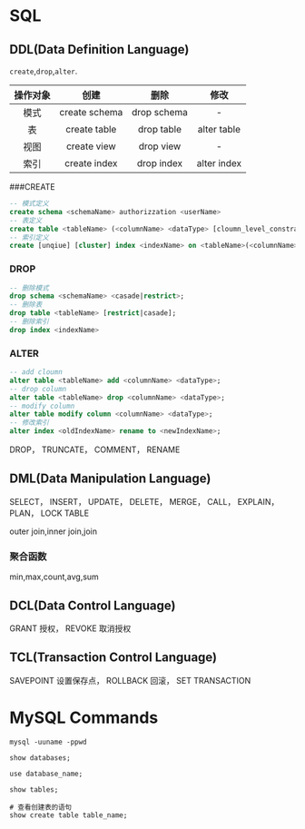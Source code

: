 # SQL

## DDL(Data Definition Language)
`create`,`drop`,`alter`.


|操作对象|创建|删除|修改|
|:---:|:---:|:---:|:---:|
|模式|create schema|drop schema|-|
|表|create table|drop table|alter table|
|视图|create view|drop view|-|
|索引|create index|drop index|alter index|


###CREATE

```sql
-- 模式定义
create schema <schemaName> authorizzation <userName>
-- 表定义
create table <tableName> (<columnName> <dataType> [cloumn_level_constraint] [,<columnName> <dataType>] [,<table_level_constraint>]);
-- 索引定义
create [unqiue] [cluster] index <indexName> on <tableName>(<columnName> [,<rank>][,<columnName> [,<rank>]]...);
```

### DROP

```sql
-- 删除模式
drop schema <schemaName> <casade|restrict>;
-- 删除表
drop table <tableName> [restrict|casade];
-- 删除索引
drop index <indexName>
```

### ALTER

```sql
-- add cloumn
alter table <tableName> add <columnName> <dataType>;
-- drop column
alter table <tableName> drop <columnName> <dataType>;
-- modify column
alter table modify column <columnName> <dataType>;
-- 修改索引
alter index <oldIndexName> rename to <newIndexName>;
```

DROP，
TRUNCATE，
COMMENT，
RENAME

## DML(Data Manipulation Language)

SELECT，
INSERT，
UPDATE，
DELETE，
MERGE，
CALL，
EXPLAIN， PLAN，
LOCK TABLE

outer join,inner join,join

### 聚合函数
 
min,max,count,avg,sum

## DCL(Data Control Language)

GRANT 授权，
REVOKE 取消授权

## TCL(Transaction Control Language)

SAVEPOINT 设置保存点，
ROLLBACK  回滚，
SET TRANSACTION

# MySQL Commands

```shell
mysql -uuname -ppwd

show databases;

use database_name;

show tables;

# 查看创建表的语句
show create table table_name;
```

